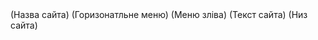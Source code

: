 
<html>
<head>
<meta charset="UTF-8">
<title>Сайт web-студії "Web-DECO"</title>
</head>
<body>



</body>
</html<table border="1" align="center" cellpadding="10">
<tr>
<td colspan="2" height="150" align="right">(Назва сайта)</td>
</tr>
<tr>
<td colspan="2">(Горизонатльне меню)</td>
</tr>
<tr>
<td width="30%" valign="top" >(Меню зліва)</td>
<td width="70%">(Текст сайта)</td>
</tr>
<tr>
<td colspan="2" valign="middle" height="90">(Низ сайта)</td>
</tr>
</table>
